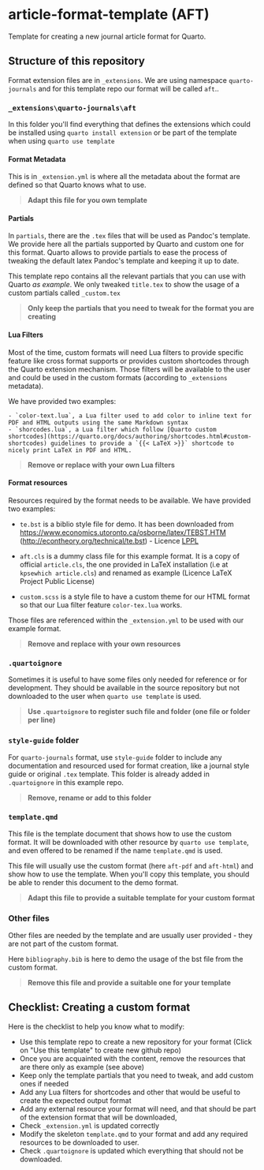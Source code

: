 # article-format-template (AFT)

Template for creating a new journal article format for Quarto.

## Structure of this repository

Format extension files are in `_extensions`. We are using namespace `quarto-journals` and for this template repo our format will be called `aft`..

### `_extensions\quarto-journals\aft` 

In this folder you'll find everything that defines the extensions which could be installed using `quarto install extension` or be part of the template when using `quarto use template`

#### Format Metadata

This is in `_extension.yml` is where all the metadata about the format are defined so that Quarto knows what to use.

> **Adapt this file for you own template**

#### Partials

In `partials`, there are the `.tex` files that will be used as Pandoc's template. We provide here all the partials supported by Quarto and custom one for this format. Quarto allows to provide partials to ease the process of tweaking the default latex Pandoc's template and keeping it up to date.

This template repo contains all the relevant partials that you can use with Quarto _as example_. We only tweaked `title.tex` to show the usage of a custom partials called `_custom.tex`

> **Only keep the partials that you need to tweak for the format you are creating**

#### Lua Filters

Most of the time, custom formats will need Lua filters to provide specific feature like cross format supports or provides custom shortcodes through the Quarto extension mechanism. Those filters will be available to the user and could be used in the custom formats (according to `_extensions` metadata). 

We have provided two examples: 

    - `color-text.lua`, a Lua filter used to add color to inline text for PDF and HTML outputs using the same Markdown syntax
    - `shorcodes.lua`, a Lua filter which follow [Quarto custom shortcodes](https://quarto.org/docs/authoring/shortcodes.html#custom-shortcodes) guidelines to provide a `{{< LaTeX >}}` shortcode to nicely print LaTeX in PDF and HTML. 

> **Remove or replace with your own Lua filters**

#### Format resources

Resources required by the format needs to be available. We have provided two examples: 

- `te.bst` is a biblio style file for demo. It has been downloaded from https://www.economics.utoronto.ca/osborne/latex/TEBST.HTM (http://econtheory.org/technical/te.bst) - Licence [LPPL](https://www.latex-project.org/lppl/)

- `aft.cls` is a dummy class file for this example format. It is a copy of official `article.cls`, the one provided in LaTeX installation (i.e at `kpsewhich article.cls`) and renamed as example (Licence LaTeX Project Public License)

- `custom.scss` is a style file to have a custom theme for our HTML format so that our Lua filter feature `color-tex.lua` works.

Those files are referenced within the `_extension.yml` to be used with our example format.

> **Remove and replace with your own resources**

### `.quartoignore` 

Sometimes it is useful to have some files only needed for reference or for development. They should be available in the source repository but not downloaded to the user when `quarto use template` is used.

> **Use `.quartoignore` to register such file and folder (one file or folder per line)**

### `style-guide` folder

For `quarto-journals` format, use `style-guide` folder to include any documentation and resourced used for format creation, like a journal style guide or original `.tex` template. This folder is already added in `.quartoignore` in this example repo.

> **Remove, rename or add to this folder**

### `template.qmd`

This file is the template document that shows how to use the custom format. It will be downloaded with other resource by `quarto use template`, and even offered to be renamed if the name `template.qmd` is used. 

This file will usually use the custom format (here `aft-pdf` and `aft-html`) and show how to use the template. When you'll copy this template, you should be able to render this document to the demo format. 

> **Adapt this file to provide a suitable template for your custom format**

### Other files

Other files are needed by the template and are usually user provided - they are not part of the custom format. 

Here `bibliography.bib` is here to demo the usage of the bst file from the custom format.

> **Remove this file and provide a suitable one for your template**

## Checklist: Creating a custom format

Here is the checklist to help you know what to modify:

- Use this template repo to create a new repository for your format (Click on "Use this template" to create new github repo)
- Once you are acquainted with the content, remove the resources that are there only as example (see above)
- Keep only the template partials that you need to tweak, and add custom ones if needed
- Add any Lua filters for shortcodes and other that would be useful to create the expected output format
- Add any external resource your format will need, and that should be part of the extension format that will be downloaded,
- Check `_extension.yml` is updated correctly
- Modify the skeleton `template.qmd` to your format and add any required resources to be downloaded to user.
- Check `.quartoignore` is updated which everything that should not be downloaded.